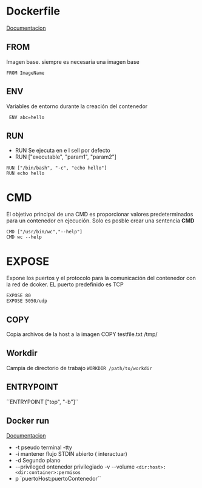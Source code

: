 # Dockerfile 
[Documentacion](https://docs.docker.com/engine/reference/builder/)

## FROM
Imagen base. siempre es necesaria una imagen base

`` FROM ImageName ``

## ENV
Variables de entorno durante la creación del contenedor

`` ENV abc=hello`` 

## RUN 

- RUN <command>  Se ejecuta en e l sell por defecto 
- RUN  ["executable", "param1", "param2"]

```
RUN ["/bin/bash", "-c", "echo hello"]
RUN echo hello
```

# CMD 
El objetivo principal de una CMD es proporcionar valores predeterminados para un contenedor en ejecución. Solo es posble crear una sentencia **CMD**

```
CMD ["/usr/bin/wc","--help"]
CMD wc --help
```

# EXPOSE 

Expone los puertos y el protocolo para la comunicación del contenedor con la red de dcoker. EL puerto predefinido es TCP

```
EXPOSE 80
EXPOSE 5050/udp
```

## COPY 
Copia archivos de la host a la imagen 
COPY testfile.txt /tmp/


## Workdir
Campia de directorio de trabajo 
```WORKDIR /path/to/workdir``` 

## ENTRYPOINT 
´´ENTRYPOINT ["top", "-b"]´´

## Docker run 
[Documentacion](https://docs.docker.com/engine/reference/commandline/run/)

- -t pseudo terminal -tty
- -i mantener flujo STDIN abierto ( interactuar)
- -d Segundo plano 
- --privileged	 ontenedor privilegiado 
-v --volume 
``<dir:host>:<dir:container>:permisos``
- p `puertoHost:puertoContenedor`` 
